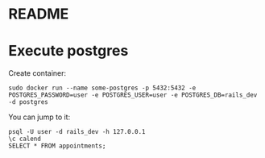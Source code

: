 # README

# Execute postgres

Create container:
```
sudo docker run --name some-postgres -p 5432:5432 -e POSTGRES_PASSWORD=user -e POSTGRES_USER=user -e POSTGRES_DB=rails_dev -d postgres
```

You can jump to it:
```
psql -U user -d rails_dev -h 127.0.0.1
\c calend
SELECT * FROM appointments;
```